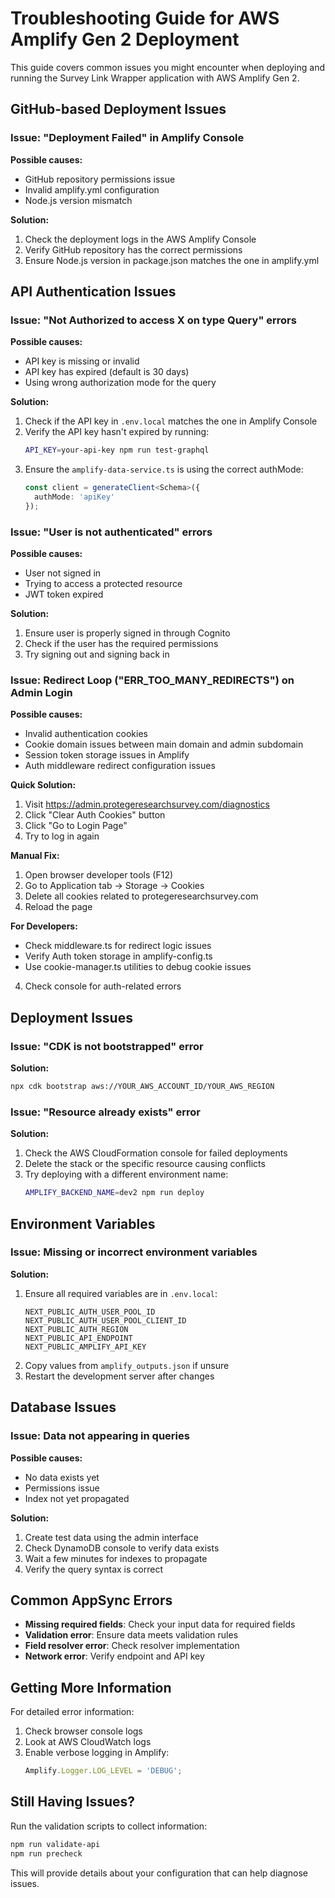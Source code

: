 # Troubleshooting Guide for AWS Amplify Gen 2 Deployment

This guide covers common issues you might encounter when deploying and running the Survey Link Wrapper application with AWS Amplify Gen 2.

## GitHub-based Deployment Issues

### Issue: "Deployment Failed" in Amplify Console

**Possible causes:**
- GitHub repository permissions issue
- Invalid amplify.yml configuration
- Node.js version mismatch

**Solution:**
1. Check the deployment logs in the AWS Amplify Console
2. Verify GitHub repository has the correct permissions
3. Ensure Node.js version in package.json matches the one in amplify.yml

## API Authentication Issues

### Issue: "Not Authorized to access X on type Query" errors

**Possible causes:**
- API key is missing or invalid
- API key has expired (default is 30 days)
- Using wrong authorization mode for the query

**Solution:**
1. Check if the API key in `.env.local` matches the one in Amplify Console
2. Verify the API key hasn't expired by running:
   ```bash
   API_KEY=your-api-key npm run test-graphql
   ```
3. Ensure the `amplify-data-service.ts` is using the correct authMode:
   ```typescript
   const client = generateClient<Schema>({
     authMode: 'apiKey'
   });
   ```

### Issue: "User is not authenticated" errors

**Possible causes:**
- User not signed in
- Trying to access a protected resource
- JWT token expired

**Solution:**
1. Ensure user is properly signed in through Cognito
2. Check if the user has the required permissions
3. Try signing out and signing back in

### Issue: Redirect Loop ("ERR_TOO_MANY_REDIRECTS") on Admin Login

**Possible causes:**
- Invalid authentication cookies
- Cookie domain issues between main domain and admin subdomain
- Session token storage issues in Amplify
- Auth middleware redirect configuration issues

**Quick Solution:**
1. Visit https://admin.protegeresearchsurvey.com/diagnostics
2. Click "Clear Auth Cookies" button
3. Click "Go to Login Page"
4. Try to log in again

**Manual Fix:**
1. Open browser developer tools (F12)
2. Go to Application tab → Storage → Cookies
3. Delete all cookies related to protegeresearchsurvey.com
4. Reload the page

**For Developers:**
- Check middleware.ts for redirect logic issues
- Verify Auth token storage in amplify-config.ts
- Use cookie-manager.ts utilities to debug cookie issues
4. Check console for auth-related errors

## Deployment Issues

### Issue: "CDK is not bootstrapped" error

**Solution:**
```bash
npx cdk bootstrap aws://YOUR_AWS_ACCOUNT_ID/YOUR_AWS_REGION
```

### Issue: "Resource already exists" error

**Solution:**
1. Check the AWS CloudFormation console for failed deployments
2. Delete the stack or the specific resource causing conflicts
3. Try deploying with a different environment name:
   ```bash
   AMPLIFY_BACKEND_NAME=dev2 npm run deploy
   ```

## Environment Variables

### Issue: Missing or incorrect environment variables

**Solution:**
1. Ensure all required variables are in `.env.local`:
   ```
   NEXT_PUBLIC_AUTH_USER_POOL_ID
   NEXT_PUBLIC_AUTH_USER_POOL_CLIENT_ID
   NEXT_PUBLIC_AUTH_REGION
   NEXT_PUBLIC_API_ENDPOINT
   NEXT_PUBLIC_AMPLIFY_API_KEY
   ```
2. Copy values from `amplify_outputs.json` if unsure
3. Restart the development server after changes

## Database Issues

### Issue: Data not appearing in queries

**Possible causes:**
- No data exists yet
- Permissions issue
- Index not yet propagated

**Solution:**
1. Create test data using the admin interface
2. Check DynamoDB console to verify data exists
3. Wait a few minutes for indexes to propagate
4. Verify the query syntax is correct

## Common AppSync Errors

- **Missing required fields**: Check your input data for required fields
- **Validation error**: Ensure data meets validation rules
- **Field resolver error**: Check resolver implementation
- **Network error**: Verify endpoint and API key

## Getting More Information

For detailed error information:

1. Check browser console logs
2. Look at AWS CloudWatch logs
3. Enable verbose logging in Amplify:
   ```javascript
   Amplify.Logger.LOG_LEVEL = 'DEBUG';
   ```

## Still Having Issues?

Run the validation scripts to collect information:

```bash
npm run validate-api
npm run precheck
```

This will provide details about your configuration that can help diagnose issues.
